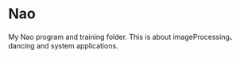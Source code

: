 # Nao

My Nao program and training folder. 
This is about imageProcessing、dancing and system applications.
